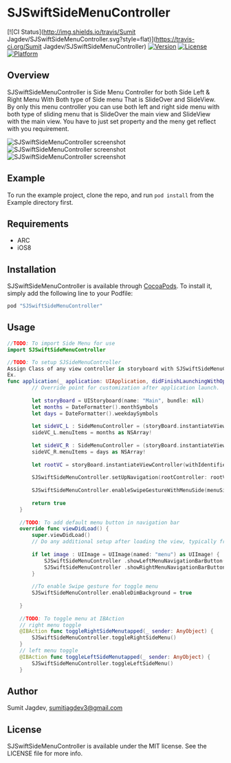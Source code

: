 # SJSwiftSideMenuController

[![CI Status](http://img.shields.io/travis/Sumit Jagdev/SJSwiftSideMenuController.svg?style=flat)](https://travis-ci.org/Sumit Jagdev/SJSwiftSideMenuController)
[![Version](https://img.shields.io/cocoapods/v/SJSwiftSideMenuController.svg?style=flat)](http://cocoapods.org/pods/SJSwiftSideMenuController)
[![License](https://img.shields.io/cocoapods/l/SJSwiftSideMenuController.svg?style=flat)](http://cocoapods.org/pods/SJSwiftSideMenuController)
[![Platform](https://img.shields.io/cocoapods/p/SJSwiftSideMenuController.svg?style=flat)](http://cocoapods.org/pods/SJSwiftSideMenuController)

## Overview

SJSwiftSideMenuController is Side Menu Controller for both Side Left & Right Menu With Both type of Side menu That is SlideOver and SlideView.
By only this menu controller you can use both left and right side menu with both type of sliding menu that is SlideOver the main view and SlideView with the main view.
You have to just set property and the meny get reflect with you requirement.

![](sample1.gif?raw=true "SJSwiftSideMenuController screenshot")
![](sample2.gif?raw=true "SJSwiftSideMenuController screenshot")
![](sample3.gif?raw=true "SJSwiftSideMenuController screenshot")

## Example

To run the example project, clone the repo, and run `pod install` from the Example directory first.

## Requirements
* ARC
* iOS8


## Installation

SJSwiftSideMenuController is available through [CocoaPods](http://cocoapods.org). To install
it, simply add the following line to your Podfile:

```ruby
pod "SJSwiftSideMenuController"
```
## Usage

```Swift
//TODO: To import Side Menu for use
import SJSwiftSideMenuController

//TODO: To setup SJSideMenuController
Assign Class of any view controller in storyboard with SJSwiftSideMenuController
Ex.
func application(_ application: UIApplication, didFinishLaunchingWithOptions launchOptions: [UIApplicationLaunchOptionsKey: Any]?) -> Bool {
        // Override point for customization after application launch.
        
        let storyBoard = UIStoryboard(name: "Main", bundle: nil)
        let months = DateFormatter().monthSymbols
        let days = DateFormatter().weekdaySymbols
        
        let sideVC_L : SideMenuController = (storyBoard.instantiateViewController(withIdentifier: "SideMenuController") as? SideMenuController)!
        sideVC_L.menuItems = months as NSArray!
        
        let sideVC_R : SideMenuController = (storyBoard.instantiateViewController(withIdentifier: "SideMenuController") as? SideMenuController)!
        sideVC_R.menuItems = days as NSArray!
        
        let rootVC = storyBoard.instantiateViewController(withIdentifier: "ViewController") as UIViewController
        
        SJSwiftSideMenuController.setUpNavigation(rootController: rootVC, leftMenuController: sideVC_L, rightMenuController: sideVC_R, leftMenuType: .SlideView, rightMenuType: .SlideView)
        
        SJSwiftSideMenuController.enableSwipeGestureWithMenuSide(menuSide: .LEFT)
        
        return true
    }
    
    //TODO: To add default menu button in navigation bar
    override func viewDidLoad() {
        super.viewDidLoad()
        // Do any additional setup after loading the view, typically from a nib.
        
        if let image : UIImage = UIImage(named: "menu") as UIImage! {
            SJSwiftSideMenuController .showLeftMenuNavigationBarButton(image: image)
            SJSwiftSideMenuController .showRightMenuNavigationBarButton(image: image)
        }
        
        //To enable Swipe gesture for toggle menu
        SJSwiftSideMenuController.enableDimBackground = true
        
    }
    
    //TODO: To toggle menu at IBAction
    // right menu toggle
    @IBAction func toggleRightSideMenutapped(_ sender: AnyObject) {
        SJSwiftSideMenuController.toggleRightSideMenu()
    }
    // left menu toggle
    @IBAction func toggleLeftSideMenutapped(_ sender: AnyObject) {
        SJSwiftSideMenuController.toggleLeftSideMenu()
    }

```

## Author

Sumit Jagdev, sumitjagdev3@gmail.com

## License

SJSwiftSideMenuController is available under the MIT license. See the LICENSE file for more info.
